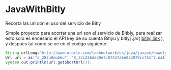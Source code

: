 # JavaWithBitly
Recorta las url con el uso del servicio de Bitly

Simple proyecto para acortar una url son el servicio de Bitbly, para realizar esto solo es encesario el API key de su cuenta Bitlyu y bitlyj .jar( [bitlyj link](https://code.google.com/p/bitlyj/) ), y despues tal como se ve en el codigo siguiente:
```Java
String urlLong="http://www.oracle.com/technetwork/es/java/javase/downloads/jdk7-downloads-1880260.html";
Url url = as("o_282u8mub6u", "R_33c226de39e7c87437a6e0a3079ccf51").call(shorten(urlLong));
System.out.println(url.getShortUrl());
```		
